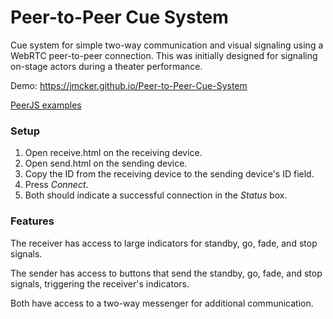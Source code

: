 # Peer-to-Peer Cue System #

Cue system for simple two-way communication and visual signaling using a WebRTC peer-to-peer connection.
This was initially designed for signaling on-stage actors during a theater performance.

Demo: https://jmcker.github.io/Peer-to-Peer-Cue-System

[PeerJS examples](https://peerjs.com/examples.html)

### Setup ###

1. Open receive.html on the receiving device.
2. Open send.html on the sending device.
3. Copy the ID from the receiving device to the sending device's ID field.
4. Press *Connect*.
4. Both should indicate a successful connection in the *Status* box.

### Features ###

The receiver has access to large indicators for standby, go, fade, and stop signals. 

The sender has access to buttons that send the standby, go, fade, and stop signals, triggering the receiver's indicators.

Both have access to a two-way messenger for additional communication.

